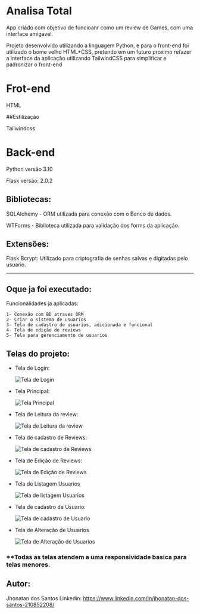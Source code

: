 # Analisa Total

App criado com objetivo de funcioanr como um review de Games, com uma interface amigavel.

Projeto desenvolvido utilizando a linguagem Python, e para o front-end foi utilizado o bome  velho HTML+CSS, pretendo em um futuro proximo refazer a interface da
aplicação utilizando TailwindCSS para simplificar e padronizar o front-end

# Frot-end

HTML

##Estilização

Tailwindcss

# Back-end

Python versão 3.10

Flask versão: 2.0.2

## Bibliotecas:

SQLAlchemy - ORM utilizada para conexão com o Banco de dados.

WTForms - Biblioteca utilizada para validação dos forms da aplicação.

## Extensões:

Flask Bcrypt: Utilizado para criptografia de senhas salvas e digitadas pelo usuario.

-----
## Oque ja foi executado:

Funcionalidades ja aplicadas:

    1- Conexão com BD atraves ORM
    2- Criar o sistema de usuarios 
    3- Tela de cadastro de usuarios, adicionada e funcional
    4- Tela de edição de reviews
    5- Tela para gerenciamento de usuarios


## Telas do projeto:

- Tela de Login:

    ![Tela de Login](https://github.com/Jhonatan-port/assets/blob/main/Tela%20de%20Login.png)
    
    
 - Tela Principal:

    ![Tela Principal](https://github.com/Jhonatan-port/assets/blob/main/Tela%20principal.png)

 - Tela de Leitura da review:

    ![Tela de Leitura da review](https://github.com/Jhonatan-port/assets/blob/main/Leitura%20Review.png)

 - Tela de cadastro de Reviews:

    ![Tela de cadastro de Reviews](https://github.com/Jhonatan-port/assets/blob/main/Nova%20Review.png)

 - Tela de Edição de Reviews:

    ![Tela de Edição de Reviews](https://github.com/Jhonatan-port/assets/blob/main/editar%20Review.png)

 - Tela de Listagem Usuarios

    ![Tela de listagem Usuarios](https://github.com/Jhonatan-port/assets/blob/main/Usuarios%20Cadastrados.png)

 - Tela de cadastro de Usuario:

    ![Tela de cadastro de Usuario](https://github.com/Jhonatan-port/assets/blob/main/Cadastro%20de%20usuario.png)

 - Tela de Alteração de Usuarios

    ![Tela de Alteração de Usuarios](https://github.com/Jhonatan-port/assets/blob/main/Editar%20Usuarios.png)
    

### **Todas as telas atendem a uma responsividade basica para telas menores.

## Autor:
Jhonatan dos Santos
Linkedin: https://www.linkedin.com/in/jhonatan-dos-santos-210852208/


  
